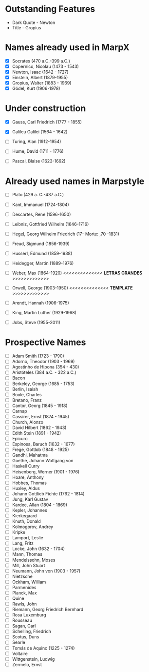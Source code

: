 # Outstanding Features

- Dark Quote - Newton
- Title - Gropius 

# Names already used in MarpX

- [x] Socrates (470 a.C.-399 a.C.)
- [x] Copernico, Nicolau (1473 - 1543)
- [x] Newton, Isaac (1642 - 1727)
- [x] Einstein, Albert (1879-1955)
- [x] Gropius, Walter (1883 - 1969)
- [x] Gödel, Kurt (1906-1978)

# Under construction 
- [x] Gauss, Carl Friedrich (1777 - 1855)
- [x] Galileu Galilei (1564 - 1642)
- [ ] Turing, Alan (1912-1954)
- [ ] Hume, David (1711 - 1776)
- [ ] Pascal, Blaise (1623-1662)


# Already used names in Marpstyle

- [ ] Plato (429 a. C.-437 a.C.)
- [ ] Kant, Immanuel (1724-1804)
- [ ] Descartes, Rene (1596-1650)
- [ ] Leibniz, Gottfried Wilhelm (1646-1716)
- [ ] Hegel, Georg Wilhelm Friedrich (17- Morte: ,70 -1831)
- [ ] Freud, Sigmund (1856-1939)
- [ ] Husserl, Edmund (1859-1938)
- [ ] Heidegger, Martin (1889-1976)
- [ ] Weber, Max (1864-1920) <<<<<<<<<<<<<< **LETRAS GRANDES** >>>>>>>>>>>>>
- [ ] Orwell, George (1903-1950) <<<<<<<<<<<<<< **TEMPLATE** >>>>>>>>>>>>>
- [ ] Arendt, Hannah (1906-1975)
- [ ] King, Martin Luther (1929-1968)
- [ ] Jobs, Steve (1955-2011)



# Prospective Names

- [ ] Adam Smith (1723 - 1790)
- [ ] Adorno, Theodor (1903 - 1969)
- [ ] Agostinho de Hipona (354 - 430)
- [ ] Aristóteles (384 a.C. - 322 a.C.)
- [ ] Bacon
- [ ] Berkeley, George (1685 - 1753)
- [ ] Berlin, Isaiah
- [ ] Boole, Charles
- [ ] Bretano, Franz
- [ ] Cantor, Georg (1845 - 1918)
- [ ] Carnap
- [ ] Cassirer, Ernst (1874 - 1945)
- [ ] Church, Alonzo
- [ ] David Hilbert (1862 - 1943)
- [ ] Edith Stein (1891 - 1942)
- [ ] Epicuro
- [ ] Espinosa, Baruch (1632 - 1677)
- [ ] Frege, Gottlob (1848 - 1925)
- [ ] Gandhi, Mahatma
- [ ] Goethe, Johann Wolfgang von
- [ ] Haskell Curry
- [ ] Heisenberg, Werner (1901 - 1976)
- [ ] Hoare, Anthony
- [ ] Hobbes, Thomas
- [ ] Huxley, Aldus
- [ ] Johann Gottlieb Fichte (1762 - 1814)
- [ ] Jung, Karl Gustav
- [ ] Kardec, Allan (1804 - 1869)
- [ ] Kepler, Johannes
- [ ] Kierkegaard
- [ ] Knuth, Donald
- [ ] Kolmogorov, Andrey
- [ ] Kripke
- [ ] Lamport, Leslie
- [ ] Lang, Fritz
- [ ] Locke, John (1632 - 1704)
- [ ] Mann, Thomas
- [ ] Mendelssohn, Moses
- [ ] Mill, John Stuart
- [ ] Neumann, John von (1903 - 1957)
- [ ] Nietzsche
- [ ] Ockham, William
- [ ] Parmenides
- [ ] Planck, Max
- [ ] Quine
- [ ] Rawls, John
- [ ] Riemann, Georg Friedrich Bernhard
- [ ] Rosa Luxemburg
- [ ] Rousseau
- [ ] Sagan, Carl
- [ ] Schelling, Friedrich
- [ ] Scotus, Duns
- [ ] Searle
- [ ] Tomás de Aquino (1225 - 1274)
- [ ] Voltaire
- [ ] Wittgenstein, Ludwig
- [ ] Zermelo, Ernst